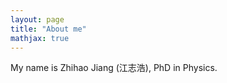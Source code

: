 ```yaml
---
layout: page
title: "About me"
mathjax: true
---
```


<!---
I am a postdoctoral researcher at the Department of Materials Science & Engineering, University of Illinois Urbana-Champaign (UIUC), working in [Professor Schleife group](http://schleife.matse.illinois.edu). My current research focuses on using first-principles methods, such as density functional theory (DFT) and many-body perturbation theory, to study electronic, magnetic and phonon properties of materials. I study magnon damping in hybrid magnonic systems. I am also exploring novel topological properties in condensed matter systems, for electrons as well as other elementary excitations such as phonons, plasmons and magnons. 
Before the postdoc training at UIUC, I obtained my Physics PhD in December 2021 from the University of Southern California (USC), under the supervision of Professor Stephan Haas in the group of [Computational Condensed Matter Theory](https://dornsife.usc.edu/cmt/). The main research topic during my PhD was plasmonic excitations in low-dimensional quantum materials. Two particular directions were investigated: surface plasmons in one-dimensional (1D) and two-dimensional (2D) topological insulators, and 2D plasmons in layered metals tuned by inhomogeneous external screening environment. I used a self-programmed code based on the random phase approximation method in the real space, which can calculate dynamical dielectric response functions for clusters of any shape. In 2014, I obtained my BS in Physics from the University of Science and Technology of China (USTC) under the supervision of Professor Zengming Zhang. <!---The thesis work was Upconversion Luminescence of NaYF<sub>4</sub>:Yb,Er Nanomaterials Doping Metal Ions (Li<sup>+</sup>, Al<sup>3+</sup>).-->

My name is Zhihao Jiang (江志浩), PhD in Physics. 


